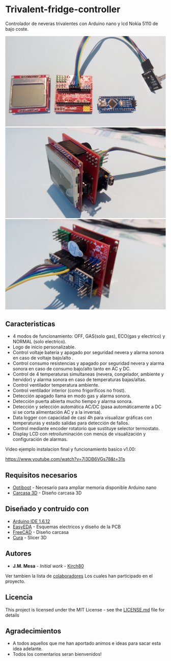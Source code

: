 # Trivalent-fridge-controller

Controlador de neveras trivalentes con Arduino nano y lcd Nokia 5110 de bajo coste.

![docs/Kit1.jpg](docs/Kit1.jpg)
![docs/Kit2.jpg](docs/Kit2.jpg)
![docs/Kit3.jpg](docs/Kit3.jpg)

## Caracteristicas

- 4 modos de funcionamiento: OFF, GAS(solo gas), ECO(gas y electrico) y NORMAL (solo electrico).
- Logo de inicio personalizable.
- Control voltaje batería y apagado por seguridad nevera y alarma sonora en caso de voltaje bajo/alto .
- Control consumo resistencias y apagado por seguridad nevera y alarma sonora en caso de consumo bajo/alto tanto en AC y DC.
- Control de 4 temperaturas simultaneas (nevera, congelador, ambiente y hervidor) y alarma sonora en caso de temperaturas bajas/altas.
- Control ventilador temperatura ambiente.
- Control ventilador interior (como frigoríficos no frost).
- Detección apagado llama en modo gas y alarma sonora.
- Detección puerta abierta mucho tiempo y alarma sonora.
- Detección y selección automática AC/DC (pasa automáticamente a DC si se corta alimentación AC y a la inversa).
- Data logger con capacidad de casi 4h para visualizar gráficas con temperaturas y estado salidas para detección de fallos.
- Control mediante encoder rotatorio que sustituye selector termostato.
- Display LCD con retroiluminación con menús de visualización y configuración de alarmas.

Video ejemplo instalacion final y funcionamiento basico v1.00:

https://www.youtube.com/watch?v=7i3DB6VGs78&t=31s

## Requisitos necesarios

* [Optiboot](https://github.com/Optiboot/optiboot) - Necesario para ampliar memoria disponible Arduino nano
* [Carcasa 3D](https://www.thingiverse.com/thing:2838724) - Diseño carcasa 3D

## Diseñado y contruido con

* [Arduino IDE 1.6.12](https://www.arduino.cc/) 
* [EasyEDA](https://easyeda.com) - Esquemas electricos y diseño de la PCB
* [FreeCAD](https://easyeda.com) - Diseño carcasa
* [Cura](https://easyeda.com) - Slicer 3D

## Autores

* **J.M. Mesa** - *Initial work* - [Kirch80](https://github.com/Kirch80)

Ver tambien la lista de [colaboradores](https://github.com/your/project/contributorshttps://github.com/kirch80/Trivalent-fridge-controller/contributors) Los cuales han participado en el proyecto.

## Licencia

This project is licensed under the MIT License - see the [LICENSE.md](LICENSE.md) file for details

## Agradecimientos

* A todos aquellos que me han aportado animos e ideas para sacar esta idea adelante.
* Todos los comentarios seran bienvenidos!




